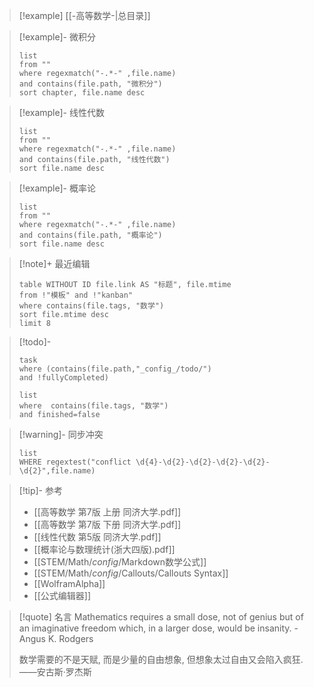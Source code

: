> [!example] [[-高等数学-|总目录]]

> [!example]- 微积分
>```dataview
>list 
>from ""
>where regexmatch("-.*-" ,file.name)
>and contains(file.path, "微积分")
>sort chapter, file.name desc
>```

> [!example]- 线性代数
>```dataview
>list 
>from ""
>where regexmatch("-.*-" ,file.name)
>and contains(file.path, "线性代数")
>sort file.name desc
>```

> [!example]- 概率论
>```dataview
>list 
>from ""
>where regexmatch("-.*-" ,file.name)
>and contains(file.path, "概率论")
>sort file.name desc
>```

> [!note]+ 最近编辑
>```dataview
>table WITHOUT ID file.link AS "标题", file.mtime
>from !"模板" and !"kanban"
>where contains(file.tags, "数学")
>sort file.mtime desc
>limit 8
>```

> [!todo]-
> ```dataview
> task
> where (contains(file.path,"_config_/todo/")
> and !fullyCompleted)
> ```
>```dataview
>list
>where  contains(file.tags, "数学") 
>and finished=false
>```

> [!warning]- 同步冲突
> 
> ```dataview
> list
> WHERE regextest("conflict \d{4}-\d{2}-\d{2}-\d{2}-\d{2}-\d{2}",file.name)
> ```

> [!tip]- 参考
> - [[高等数学 第7版 上册 同济大学.pdf]]
> - [[高等数学 第7版 下册 同济大学.pdf]]
> - [[线性代数 第5版 同济大学.pdf]]
> - [[概率论与数理统计(浙大四版).pdf]]
>- [[STEM/Math/_config_/Markdown数学公式]]
>- [[STEM/Math/_config_/Callouts/Callouts Syntax]]
>- [[WolframAlpha]]
>- [[公式编辑器]]

>[!quote] 名言
>Mathematics requires a small dose, not of genius but of an imaginative freedom which, in a larger dose, would be insanity. -Angus K. Rodgers
>
>数学需要的不是天赋, 而是少量的自由想象, 但想象太过自由又会陷入疯狂. ——安古斯·罗杰斯
